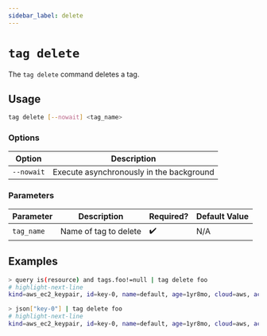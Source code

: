 ```yaml
---
sidebar_label: delete
---
```


# `tag delete`

The `tag delete` command deletes a tag.

## Usage

```bash
tag delete [--nowait] <tag_name>
```

### Options

| Option     | Description                              |
| ---------- | ---------------------------------------- |
| `--nowait` | Execute asynchronously in the background |

### Parameters

| Parameter  | Description           | Required? | Default Value |
| ---------- | --------------------- | --------- | ------------- |
| `tag_name` | Name of tag to delete | ✔️        | N/A           |

## Examples

```bash title="Make sure there is no resource that is tagged with 'foo'"
> query is(resource) and tags.foo!=null | tag delete foo
# highlight-next-line
kind=aws_ec2_keypair, id=key-0, name=default, age=1yr8mo, cloud=aws, account=eng-sre, region=us-west-2
```

```bash title="Manually select the resources to tag by ID"
> json["key-0"] | tag delete foo
# highlight-next-line
kind=aws_ec2_keypair, id=key-0, name=default, age=1yr8mo, cloud=aws, account=eng-sre, region=us-west-2
```
